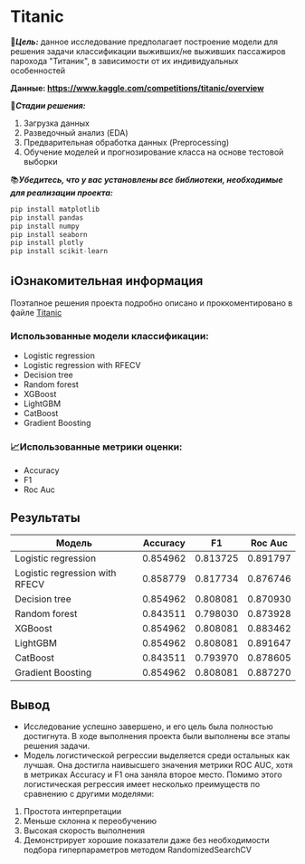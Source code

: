 # Titanic

🎯***Цель:*** данное исследование предполагает построение модели для решения задачи классификации выживших/не выживших пассажиров парохода "Титаник", в зависимости от их индивидуальных особенностей

__Данные: https://www.kaggle.com/competitions/titanic/overview__

📅***Стадии решения:***
1. Загрузка данных
2. Разведочный анализ (EDA)
3. Предварительная обработка данных (Preprocessing)
4. Обучение моделей и прогнозирование класса на основе тестовой выборки

📚***Убедитесь, что у вас установлены все библиотеки, необходимые для реализации проекта:***
```python
pip install matplotlib
pip install pandas
pip install numpy
pip install seaborn
pip install plotly
pip install scikit-learn
```
## ℹ️Ознакомительная информация 

Поэтапное решения проекта подробно описано и проккоментировано в файле [Titanic](Titanic.ipynb)
### Использованные модели классификации: 
- Logistic regression
- Logistic regression with RFECV
- Decision tree
- Random forest
- XGBoost
- LightGBM
- CatBoost
- Gradient Boosting

### 📈Использованные метрики оценки:

- Accuracy
- F1
- Roc Auc

## Результаты

| Модель                     | Accuracy | F1        | Roc Auc   |
|----------------------------|----------|-----------|-----------|
| Logistic regression        | 0.854962 | 0.813725  | 0.891797  |
| Logistic regression with RFECV | 0.858779 | 0.817734  | 0.876746  |
| Decision tree              | 0.854962 | 0.808081  | 0.870930  |
| Random forest              | 0.843511 | 0.798030  | 0.873928  |
| XGBoost                    | 0.854962 | 0.808081  | 0.883462  |
| LightGBM                   | 0.854962 | 0.808081  | 0.891647  |
| CatBoost                   | 0.843511 | 0.793970  | 0.878605  |
| Gradient Boosting          | 0.854962 | 0.808081  | 0.887270  |

## Вывод

- Исследование успешно завершено, и его цель была полностью достигнута. В ходе выполнения проекта были выполнены все этапы решения задачи.
- Модель логистической регрессии выделяется среди остальных как лучшая. Она достигла наивысшего значения метрики ROC AUC, хотя в метриках Accuracy и F1 она заняла второе место. Помимо этого логистическая регрессия имеет несколько преимуществ по сравнению с другими моделями:
1. Простота интерпретации
2. Меньше склонна к переобучению
3. Высокая скорость выполнения
4. Демонстрирует хорошие показатели даже без необходимости подбора гиперпараметров методом RandomizedSearchCV
